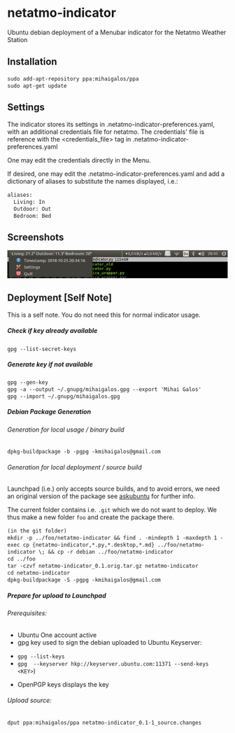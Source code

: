 # netatmo-indicator
Ubuntu debian deployment of a Menubar indicator for the Netatmo Weather Station

## Installation
```
sudo add-apt-repository ppa:mihaigalos/ppa
sudo apt-get update
```

## Settings
The indicator stores its settings in .netatmo-indicator-preferences.yaml, with an additional credentials file
for netatmo. The credentials' file is reference with the <credentials_file> tag in .netatmo-indicator-preferences.yaml

One may edit the credentials directly in the Menu.

If desired, one may edit the .netatmo-indicator-preferences.yaml and add a dictionary of aliases to substitute the
names displayed, i.e.:

```
aliases:
  Living: In
  Outdoor: Out
  Bedroom: Bed
```

## Screenshots
![alt text](screenshots/netatmo-indicator-screenshot.png)

## Deployment [Self Note]
This is a self note. You do not need this for normal indicator usage.
##### Check if key already available
`gpg --list-secret-keys`

##### Generate key if not available
```
gpg --gen-key
gpg -a --output ~/.gnupg/mihaigalos.gpg --export 'Mihai Galos'
gpg --import ~/.gnupg/mihaigalos.gpg
```

##### Debian Package Generation
###### Generation for local usage / binary build
`dpkg-buildpackage -b -pgpg -kmihaigalos@gmail.com`

###### Generation for local deployment / source build
Launchpad (i.e.) only accepts source builds, and to avoid errors, we need an original version of the package see [askubuntu](https://askubuntu.com/questions/1087569/deploying-own-debian-package-to-launchpad) for further info.

The current folder contains i.e. `.git` which we do not want to deploy. We thus make a new folder `foo` and create the package there.

```
(in the git folder)
mkdir -p ../foo/netatmo-indicator && find . -mindepth 1 -maxdepth 1 -exec cp {netatmo-indicator,*.py,*.desktop,*.md} ../foo/netatmo-indicator \; && cp -r debian ../foo/netatmo-indicator
cd ../foo
tar -czvf netatmo-indicator_0.1.orig.tar.gz netatmo-indicator
cd netatmo-indicator
dpkg-buildpackage -S -pgpg -kmihaigalos@gmail.com
```

##### Prepare for upload to Launchpad
###### Prerequisites:
* Ubuntu One account active
* gpg key used to sign the debian uploaded to Ubuntu Keyserver:
 - `gpg --list-keys`
 - `gpg  --keyserver hkp://keyserver.ubuntu.com:11371 --send-keys <KEY>`)
* OpenPGP keys displays the key

###### Upload source:
`dput ppa:mihaigalos/ppa netatmo-indicator_0.1-1_source.changes`

